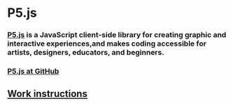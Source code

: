 # P5.js

### [P5.js](http://p5js.org/) is a JavaScript client-side library for creating graphic and interactive experiences,and makes coding accessible for artists, designers, educators, and beginners.

### [P5.js at GitHub](https://github.com/processing/p5.js)

## [Work instructions](https://github.com/Goyapa/COG-01/blob/master/p5js/work-instructions.md)